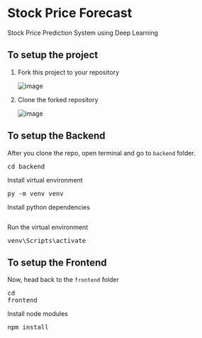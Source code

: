 # Stock Price Forecast
Stock Price Prediction System using Deep Learning

## To setup the project
1. Fork this project to your repository

    ![image](https://user-images.githubusercontent.com/70053674/208312967-9c4ae52a-b306-41d4-9381-bb5117c27e2a.png)

2. Clone the forked repository

    ![image](https://user-images.githubusercontent.com/70053674/208313053-7f54d1bc-6050-4d12-8ef6-81114d03b293.png)

## To setup the Backend
After you clone the repo, open terminal and go to `backend` folder.
    <pre>cd backend</pre>

Install virtual environment
    <pre>py -m venv venv</pre>
    
Install python dependencies
    <pre></pre>

Run the virtual environment
    <pre>venv\Scripts\activate</pre>

## To setup the Frontend
Now, head back to the `frontend` folder
    <pre>cd frontend</pre>
    
Install node modules
    <pre>npm install</pre>
